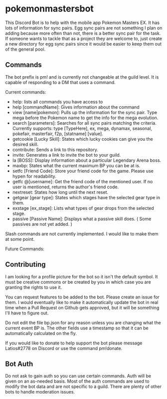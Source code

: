 # pokemonmastersbot
This Discord Bot is to help with the mobile app Pokemon Masters EX.  It has lots of information for sync pairs.  Egg sync pairs are not something I plan on adding because more often than not, there is a better sync pair for the task.  If someone wants to tackle that as a project they are welcome to, just create a new directory for egg sync pairs since it would be easier to keep them out of the general pool.

## Commands

The bot prefix is pm! and is currently not changeable at the guild level.  It is capable of responding to a DM that uses a command.

Current commands:  
- help: lists all commands you have access to
- help [commandName]: Gives information about the command
- view [name|pokemon]: Pulls up the information for the sync pair.  Type mega before the Pokemon name to get the info for the mega evolution.
- search [parameters]: Searches for all sync pairs matching the criteria.  Currently supports: type [TypeHere], ex, mega, dynamax, seasonal, pokefair, masterfair, f2p, [statname] [value].
- getcookie [Lucky Skill]: States which lucky cookies can give you the desired skill.
- contribute: Sends a link to this repository.
- invite: Generates a link to invite the bot to your guild.
- la [BOSS]: Display information about a particular Legendary Arena boss.
- maxbp: States what the current maximum BP you can be at is.
- setfc [Friend Code]: Store your friend code for the game.  Please use hypen for readability.
- getfc @[username]: Get the friend code of the mentioned user. If no user is mentioned, returns the author's friend code.
- nextreset: States how long until the next reset.
- getgear [gear type]: States which stages have the selected gear type in them.
- exstage [ex_stage]: Lists what types of gear drops from the selected stage.
- passive [Passive Name]: Displays what a passive skill does. ( Some passives are not yet added. )
 
 Slash commands are not currently implemented.  I would like to make them at some point.
 
 Future Commands:
 

## Contributing

I am looking for a profile picture for the bot so it isn't the default symbol.  It must be creative commons or be created by you in which case you are granting the rights to use it.

You can request features to be added to the bot.  Please create an issue for them.  I would eventually like to make it automatically update the bot in real time when a Pull Request on Github gets approved, but it will be something I'll have to figure out.

Do not edit the file bp.json for any reason unless you are changing what the current event BP is.  The other fields use a timestamp so that it can be automatically calculated on the fly.

If you would like to donate to help support the bot please message Latios#2778 on Discord or use the command pm!donate.

## Bot Auth
Do not ask to gain auth so you can use certain commands.  Auth will be given on an as-needed basis.  Most of the auth commands are used to modify the bot data and are not specific to a guild.  There are plenty of other bots to handle moderation issues.
